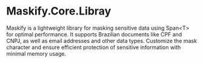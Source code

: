 # Maskify.Core.Libray
Maskify is a lightweight library for masking sensitive data using Span&lt;T> for optimal performance. It supports Brazilian documents like CPF and CNPJ, as well as email addresses and other data types. Customize the mask character and ensure efficient protection of sensitive information with minimal memory usage.
